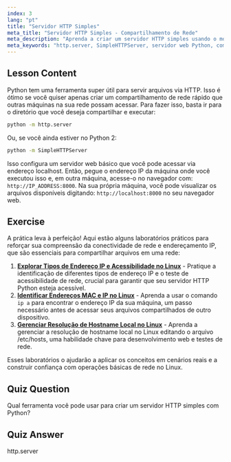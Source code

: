 ```yaml
---
index: 3
lang: "pt"
title: "Servidor HTTP Simples"
meta_title: "Servidor HTTP Simples - Compartilhamento de Rede"
meta_description: "Aprenda a criar um servidor HTTP simples usando o módulo http.server do Python. Compartilhe arquivos rapidamente em sua rede com este tutorial de Linux para iniciantes."
meta_keywords: "http.server, SimpleHTTPServer, servidor web Python, compartilhamento de arquivos, tutorial Linux, guia para iniciantes"
---
```


## Lesson Content

Python tem uma ferramenta super útil para servir arquivos via HTTP. Isso é ótimo se você quiser apenas criar um compartilhamento de rede rápido que outras máquinas na sua rede possam acessar. Para fazer isso, basta ir para o diretório que você deseja compartilhar e executar:

```bash
python -m http.server
```

Ou, se você ainda estiver no Python 2:

```bash
python -m SimpleHTTPServer
```

Isso configura um servidor web básico que você pode acessar via endereço localhost. Então, pegue o endereço IP da máquina onde você executou isso e, em outra máquina, acesse-o no navegador com: `http://IP_ADDRESS:8000`. Na sua própria máquina, você pode visualizar os arquivos disponíveis digitando: `http://localhost:8000` no seu navegador web.

## Exercise

A prática leva à perfeição! Aqui estão alguns laboratórios práticos para reforçar sua compreensão da conectividade de rede e endereçamento IP, que são essenciais para compartilhar arquivos em uma rede:

1. **[Explorar Tipos de Endereço IP e Acessibilidade no Linux](https://labex.io/pt/labs/linux-explore-ip-address-types-and-reachability-in-linux-592780)** - Pratique a identificação de diferentes tipos de endereço IP e o teste de acessibilidade de rede, crucial para garantir que seu servidor HTTP Python esteja acessível.
2. **[Identificar Endereços MAC e IP no Linux](https://labex.io/pt/labs/linux-identify-mac-and-ip-addresses-in-linux-592731)** - Aprenda a usar o comando `ip a` para encontrar o endereço IP da sua máquina, um passo necessário antes de acessar seus arquivos compartilhados de outro dispositivo.
3. **[Gerenciar Resolução de Hostname Local no Linux](https://labex.io/pt/labs/linux-manage-local-hostname-resolution-in-linux-592792)** - Aprenda a gerenciar a resolução de hostname local no Linux editando o arquivo /etc/hosts, uma habilidade chave para desenvolvimento web e testes de rede.

Esses laboratórios o ajudarão a aplicar os conceitos em cenários reais e a construir confiança com operações básicas de rede no Linux.

## Quiz Question

Qual ferramenta você pode usar para criar um servidor HTTP simples com Python?

## Quiz Answer

http.server
